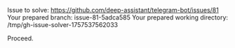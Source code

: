 Issue to solve: https://github.com/deep-assistant/telegram-bot/issues/81
Your prepared branch: issue-81-5adca585
Your prepared working directory: /tmp/gh-issue-solver-1757537562033

Proceed.